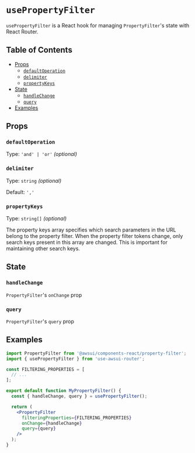 # `usePropertyFilter`

`usePropertyFilter` is a React hook for managing `PropertyFilter`'s state with
React Router.

## Table of Contents

- [Props](#props)
  - [`defaultOperation`](#defaultoperation)
  - [`delimiter`](#delimiter)
  - [`propertyKeys`](#propertykeys)
- [State](#state)
  - [`handleChange`](#handlechange)
  - [`query`](#query)
- [Examples](#examples)

## Props

### `defaultOperation`

Type: `'and' | 'or'` _(optional)_

### `delimiter`

Type: `string` _(optional)_

Default: `','`

### `propertyKeys`

Type: `string[]` _(optional)_

The property keys array specifies which search parameters in the URL belong to
the property filter. When the property filter tokens change, only search keys
present in this array are changed. This is important for maintaining other
search keys.

## State

### `handleChange`

`PropertyFilter`'s `onChange` prop

### `query`

`PropertyFilter`'s `query` prop

## Examples

```jsx
import PropertyFilter from '@awsui/components-react/property-filter';
import { usePropertyFilter } from 'use-awsui-router';

const FILTERING_PROPERTIES = [
  // ...
];

export default function MyPropertyFilter() {
  const { handleChange, query } = usePropertyFilter();

  return (
    <PropertyFilter
      filteringProperties={FILTERING_PROPERTIES}
      onChange={handleChange}
      query={query}
    />
  );
}
```
